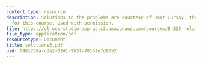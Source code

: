 ```yaml
---
content_type: resource
description: Solutions to the problems are courtesy of Umut Gursoy, the Teaching Assistant
  for this course. Used with permission.
file: https://ol-ocw-studio-app-qa.s3.amazonaws.com/courses/8-325-relativistic-quantum-field-theory-iii-spring-2003/0481258ac3a202d19b5f7816fe7d9352_solutions3.pdf
file_type: application/pdf
resourcetype: Document
title: solutions3.pdf
uid: 0481258a-c3a2-02d1-9b5f-7816fe7d9352
---
```

